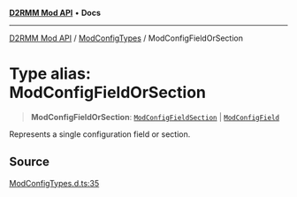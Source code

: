 [**D2RMM Mod API**](../../index.md) • **Docs**

***

[D2RMM Mod API](../../modules.md) / [ModConfigTypes](../index.md) / ModConfigFieldOrSection

# Type alias: ModConfigFieldOrSection

> **ModConfigFieldOrSection**: [`ModConfigFieldSection`](ModConfigFieldSection.md) \| [`ModConfigField`](ModConfigField.md)

Represents a single configuration field or section.

## Source

[ModConfigTypes.d.ts:35](https://github.com/olegbl/d2rmm/blob/7b50646c3690465cf5277007fc3d5d33286edb15/src/renderer/ModConfigTypes.d.ts#L35)
